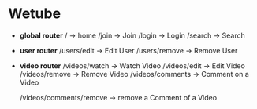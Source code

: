 # Wetube

- **global router**
  / -> home
  /join -> Join
  /login -> Login
  /search -> Search

- **user router**
  /users/edit -> Edit User
  /users/remove -> Remove User

- **video router**
  /videos/watch -> Watch Video
  /videos/edit -> Edit Video
  /videos/remove -> Remove Video
  /videos/comments -> Comment on a Video

  /videos/comments/remove -> remove a Comment of a Video
